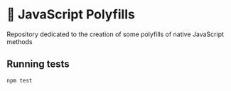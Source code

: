 # :ferris_wheel: JavaScript Polyfills

Repository dedicated to the creation of some polyfills of native JavaScript methods

## Running tests

```npm test```